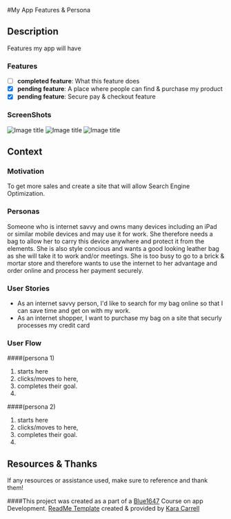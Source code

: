 #My App Features & Persona

## Description
Features my app will have

### Features
- [ ] **completed feature**: What this feature does
- [x] **pending feature**: A place where people can find & purchase my product
- [x] **pending feature**: Secure pay & checkout feature

### ScreenShots
![Image title](imagelink.jpg)
![Image title](imagelink.jpg)
![Image title](imagelink.jpg)

## Context
### Motivation
To get more sales and create a site that will allow Search Engine Optimization.

### Personas
Someone who is internet savvy and owns many devices including an iPad or similar mobile devices and may use it for work. She therefore needs a bag to allow her to carry this device anywhere and protect it from the elements.  She is also style concious and wants a good looking leather bag as she will take it to work and/or meetings.  She is too busy to go to a brick & mortar store and therefore wants to use the internet to her advantage and order online and process her payment securely.

### User Stories
- As an internet savvy person, I'd like to search for my bag online so that I can save time and get on with my work.
- As an internet shopper, I want to purchase my bag on a site that securly processes my credit card

### User Flow

####(persona 1)
 1. starts here
 2. clicks/moves to here,
 3. completes their goal.
 4.

####(persona 2)
 1. starts here
 2. clicks/moves to here,
 3. completes their goal.
 4.

<!-- ## Technical Specs
- spec one
- spec two

## Requirements Checklist
- [ ] Unit Tests Written (Review Coverage)
- [ ] Style Guide Written
- [ ] Model validations configured
- [ ] Keys/Secrets secure
- [ ] Front-End Accessibility Tested
- [ ] Mobile Responsiveness Tested
- [ ] Deployment configured

## Implementation Instructions
### Environment Setup
```
add instructions
```
### Running
```
add instructions
```
### Tests
```
add instructions
```
## License
add buttons and info on licensing chosen.

## Contributing
instructions for how someone can contribute, if desired.
 -->

## Resources & Thanks
If any resources or assistance used, make sure to reference and thank them!

####This project was created as a part of a [Blue1647](https://www.blue1647.com) Course on app Development. [ReadMe Template](https://gist.github.com/KaraAJC/b5efa10f48c30ec7795b8452251322cc) created & provided by [Kara Carrell](https://www.github.com/KaraAJC)
